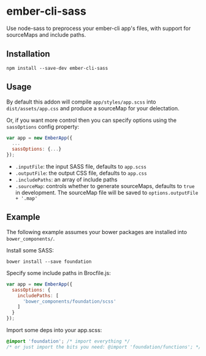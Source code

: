 # ember-cli-sass

Use node-sass to preprocess your ember-cli app's files, with support for sourceMaps and include paths.

## Installation

```
npm install --save-dev ember-cli-sass
```

## Usage

By default this addon will compile `app/styles/app.scss` into `dist/assets/app.css` and produce a sourceMap for your delectation.

Or, if you want more control then you can specify options using the `sassOptions` config property:

```javascript
var app = new EmberApp({
  ...
  sassOptions: {...}
});
```

- `.inputFile`: the input SASS file, defaults to `app.scss`
- `.outputFile`: the output CSS file, defaults to `app.css`
- `.includePaths`: an array of include paths
- `.sourceMap`: controls whether to generate sourceMaps, defaults to `true` in development. The sourceMap file will be saved to `options.outputFile + '.map'`

## Example

The following example assumes your bower packages are installed into `bower_components/`.

Install some SASS:

```shell
bower install --save foundation
```

Specify some include paths in Brocfile.js:

```javascript
var app = new EmberApp({
  sassOptions: {
    includePaths: [
      'bower_components/foundation/scss'
    ]
  }
});
```

Import some deps into your app.scss:

```scss
@import 'foundation'; /* import everything */
/* or just import the bits you need: @import 'foundation/functions'; */
```
